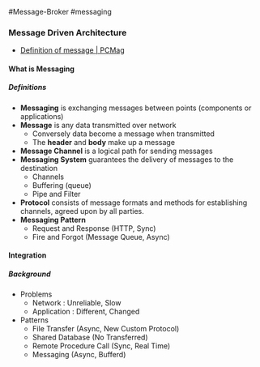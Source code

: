 #Message-Broker #messaging

### Message Driven Architecture

* [Definition of message | PCMag](https://www.pcmag.com/encyclopedia/term/message)

#### What is Messaging
##### Definitions
* **Messaging** is exchanging messages between points (components or applications)
* **Message** is any data transmitted over network
	* Conversely data become a message when transmitted
	* The **header** and **body** make up a message
* **Message Channel** is a logical path for sending messages
* **Messaging System** guarantees the delivery of messages to the destination
	* Channels
	* Buffering (queue)
	* Pipe and Filter
* **Protocol** consists of message formats and methods for establishing channels, agreed upon by all parties.
* **Messaging Pattern**
	* Request and Response (HTTP, Sync)
	* Fire and Forgot (Message Queue, Async)
#### Integration
##### Background
* Problems
	* Network : Unreliable, Slow
	* Application : Different, Changed
* Patterns
	* File Transfer (Async, New Custom Protocol)
	* Shared Database (No Transferred)
	* Remote Procedure Call (Sync, Real Time)
	* Messaging (Async, Bufferd)